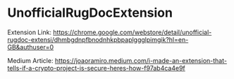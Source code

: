 # UnofficialRugDocExtension


Extension Link:
https://chrome.google.com/webstore/detail/unofficial-rugdoc-extensi/dhmbgdnpfbnodnhkpbpaplggglpimgik?hl=en-GB&authuser=0

Medium Article:
https://joaoramiro.medium.com/i-made-an-extension-that-tells-if-a-crypto-project-is-secure-heres-how-f97ab4ca4e9f
